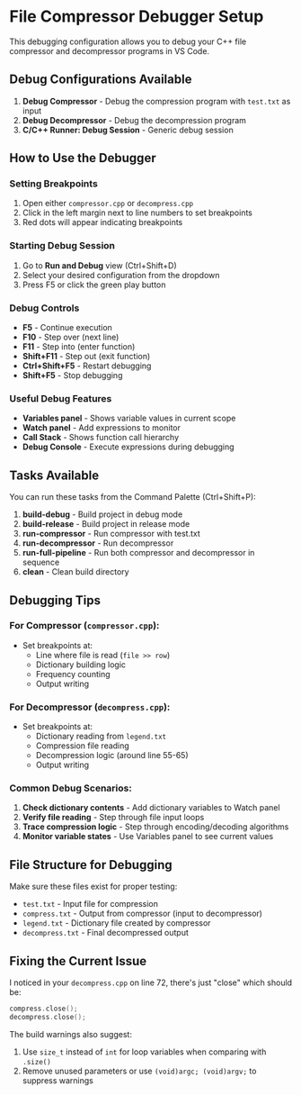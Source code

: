 # File Compressor Debugger Setup

This debugging configuration allows you to debug your C++ file compressor and decompressor programs in VS Code.

## Debug Configurations Available

1. **Debug Compressor** - Debug the compression program with `test.txt` as input
2. **Debug Decompressor** - Debug the decompression program 
3. **C/C++ Runner: Debug Session** - Generic debug session

## How to Use the Debugger

### Setting Breakpoints
1. Open either `compressor.cpp` or `decompress.cpp`
2. Click in the left margin next to line numbers to set breakpoints
3. Red dots will appear indicating breakpoints

### Starting Debug Session
1. Go to **Run and Debug** view (Ctrl+Shift+D)
2. Select your desired configuration from the dropdown
3. Press F5 or click the green play button

### Debug Controls
- **F5** - Continue execution
- **F10** - Step over (next line)
- **F11** - Step into (enter function)
- **Shift+F11** - Step out (exit function)
- **Ctrl+Shift+F5** - Restart debugging
- **Shift+F5** - Stop debugging

### Useful Debug Features
- **Variables panel** - Shows variable values in current scope
- **Watch panel** - Add expressions to monitor
- **Call Stack** - Shows function call hierarchy
- **Debug Console** - Execute expressions during debugging

## Tasks Available

You can run these tasks from the Command Palette (Ctrl+Shift+P):

1. **build-debug** - Build project in debug mode
2. **build-release** - Build project in release mode  
3. **run-compressor** - Run compressor with test.txt
4. **run-decompressor** - Run decompressor
5. **run-full-pipeline** - Run both compressor and decompressor in sequence
6. **clean** - Clean build directory

## Debugging Tips

### For Compressor (`compressor.cpp`):
- Set breakpoints at:
  - Line where file is read (`file >> row`)
  - Dictionary building logic
  - Frequency counting
  - Output writing

### For Decompressor (`decompress.cpp`):
- Set breakpoints at:
  - Dictionary reading from `legend.txt`
  - Compression file reading
  - Decompression logic (around line 55-65)
  - Output writing

### Common Debug Scenarios:
1. **Check dictionary contents** - Add dictionary variables to Watch panel
2. **Verify file reading** - Step through file input loops
3. **Trace compression logic** - Step through encoding/decoding algorithms
4. **Monitor variable states** - Use Variables panel to see current values

## File Structure for Debugging

Make sure these files exist for proper testing:
- `test.txt` - Input file for compression
- `compress.txt` - Output from compressor (input to decompressor)  
- `legend.txt` - Dictionary file created by compressor
- `decompress.txt` - Final decompressed output

## Fixing the Current Issue

I noticed in your `decompress.cpp` on line 72, there's just "close" which should be:
```cpp
compress.close();
decompress.close();
```

The build warnings also suggest:
1. Use `size_t` instead of `int` for loop variables when comparing with `.size()`
2. Remove unused parameters or use `(void)argc; (void)argv;` to suppress warnings
